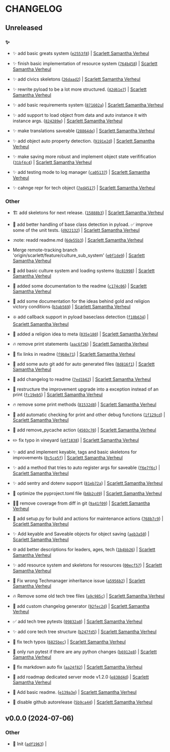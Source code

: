 # CHANGELOG

## Unreleased

### :sparkles:

* :sparkles: add basic greats system ([`e2553f8`](https://github.com/ScarlettSamantha/OpenCiv/commit/e2553f878e27e6d7a10f9d17eb4510161525afa5)) | [Scarlett Samantha Verheul](https://github.com/scarlett.verheul)

* :sparkles: finish basic implementation of resource system ([`764b458`](https://github.com/ScarlettSamantha/OpenCiv/commit/764b4583296c153c1746a8814c8114a4d5c94e13)) | [Scarlett Samantha Verheul](https://github.com/scarlett.verheul)

* :sparkles: add civics skeletons ([`26daad2`](https://github.com/ScarlettSamantha/OpenCiv/commit/26daad2d19e19407fcca74dbde37dd3a1e821519)) | [Scarlett Samantha Verheul](https://github.com/scarlett.verheul)

* :sparkles: rewrite pyload to be a lot more structured. ([`42d61e7`](https://github.com/ScarlettSamantha/OpenCiv/commit/42d61e78026c594381245575bed06f8da48b8d89)) | [Scarlett Samantha Verheul](https://github.com/scarlett.verheul)

* :sparkles: add basic requirements system ([`871602a`](https://github.com/ScarlettSamantha/OpenCiv/commit/871602ad7500b063dbb67412351e75a50d788662)) | [Scarlett Samantha Verheul](https://github.com/scarlett.verheul)

* :sparkles: add support to load object from data and auto instance it with instance args. ([`824289e`](https://github.com/ScarlettSamantha/OpenCiv/commit/824289e5b8a5fddbc1e8939dcb16d84441731e04)) | [Scarlett Samantha Verheul](https://github.com/scarlett.verheul)

* :sparkles: make translations saveable ([`28864de`](https://github.com/ScarlettSamantha/OpenCiv/commit/28864de13a3bd514ff78e44cdba9b60d2a3ba4a3)) | [Scarlett Samantha Verheul](https://github.com/scarlett.verheul)

* :sparkles: add object auto property detection. ([`9191e2d`](https://github.com/ScarlettSamantha/OpenCiv/commit/9191e2d55129df6988d21b65ebf59878b0a617b2)) | [Scarlett Samantha Verheul](https://github.com/scarlett.verheul)

* :sparkles: make saving more robust and implement object state verifification ([`31bf4c4`](https://github.com/ScarlettSamantha/OpenCiv/commit/31bf4c418f35288140b4e50a8357048406005407)) | [Scarlett Samantha Verheul](https://github.com/scarlett.verheul)

* :sparkles: add testing mode to log manager ([`ca05137`](https://github.com/ScarlettSamantha/OpenCiv/commit/ca05137511216017fdf124ba3f631803058af9a6)) | [Scarlett Samantha Verheul](https://github.com/scarlett.verheul)

* :sparkles: cahnge repr for tech object ([`7ed4517`](https://github.com/ScarlettSamantha/OpenCiv/commit/7ed45173e1437c1865d1620ab38cb4e587651ad7)) | [Scarlett Samantha Verheul](https://github.com/scarlett.verheul)

### Other

* :building_construction: add skeletons for next release. ([`15888b3`](https://github.com/ScarlettSamantha/OpenCiv/commit/15888b38f3d9fb3f691605600c51b321a4afff57)) | [Scarlett Samantha Verheul](https://github.com/scarlett.verheul)

* :memo: add better handling of base class detection in pyload.
:white_check_mark: improve some of the unit tests. ([`d922132`](https://github.com/ScarlettSamantha/OpenCiv/commit/d92213279eaae17d9e195fab432189d89e9d73ee)) | [Scarlett Samantha Verheul](https://github.com/scarlett.verheul)

* :note: readd readme.md ([`6de55b3`](https://github.com/ScarlettSamantha/OpenCiv/commit/6de55b3b8d8b17a876e1cc5e1defa7cd1185cb62)) | [Scarlett Samantha Verheul](https://github.com/scarlett.verheul)

* Merge remote-tracking branch &#39;origin/scarlett/feature/culture_sub_system&#39; ([`e0f1de9`](https://github.com/ScarlettSamantha/OpenCiv/commit/e0f1de9abd8bc61932c1159019db7e7d9f50f59d)) | [Scarlett Samantha Verheul](https://github.com/scarlett.verheul)

* :construction: add basic culture system and loading systems ([`0c81998`](https://github.com/ScarlettSamantha/OpenCiv/commit/0c819982d941208352fdbaa303fe49bd157d5127)) | [Scarlett Samantha Verheul](https://github.com/scarlett.verheul)

* :memo: added some documentation to the readme ([`c174c06`](https://github.com/ScarlettSamantha/OpenCiv/commit/c174c067d65de869c345446bca7f5c7c080fe5ed)) | [Scarlett Samantha Verheul](https://github.com/scarlett.verheul)

* :memo: add some documentation for the ideas behind gold and religion victory conditions ([`b3ab569`](https://github.com/ScarlettSamantha/OpenCiv/commit/b3ab56949eef0e1f6f6ca93c1226926fae15bef5)) | [Scarlett Samantha Verheul](https://github.com/scarlett.verheul)

* :sparkle: add callback support in pyload baseclass detection ([`f10b634`](https://github.com/ScarlettSamantha/OpenCiv/commit/f10b634d22b95528169177088b006d2ffb70f8f9)) | [Scarlett Samantha Verheul](https://github.com/scarlett.verheul)

* :memo: added a religion idea to meta ([`035e180`](https://github.com/ScarlettSamantha/OpenCiv/commit/035e1805731cec11b17c67f26d557e759f231c4a)) | [Scarlett Samantha Verheul](https://github.com/scarlett.verheul)

* :fire: remove print statements ([`aac6f36`](https://github.com/ScarlettSamantha/OpenCiv/commit/aac6f36e9b4dd38b148c2153f554eadae83a6ad5)) | [Scarlett Samantha Verheul](https://github.com/scarlett.verheul)

* :memo: fix links in readme ([`f9b8e71`](https://github.com/ScarlettSamantha/OpenCiv/commit/f9b8e71280fa782d5447c84fb24b3e7bc582cf6e)) | [Scarlett Samantha Verheul](https://github.com/scarlett.verheul)

* :green_heart: add some auto git add for auto generated files ([`0d816f1`](https://github.com/ScarlettSamantha/OpenCiv/commit/0d816f1137a59c16a127c38ae4eb22277521eaf1)) | [Scarlett Samantha Verheul](https://github.com/scarlett.verheul)

* :memo: add changelog to readme ([`7ed1b62`](https://github.com/ScarlettSamantha/OpenCiv/commit/7ed1b622b25e2fd1ad69f764b660e9d0420500d8)) | [Scarlett Samantha Verheul](https://github.com/scarlett.verheul)

* :art: restructure the improvement upgrade into a exception instead of an print ([`fc19eb5`](https://github.com/ScarlettSamantha/OpenCiv/commit/fc19eb5d6270a2c6c72ca104e941e126773e7148)) | [Scarlett Samantha Verheul](https://github.com/scarlett.verheul)

* :fire: remove some print methods ([`81532d8`](https://github.com/ScarlettSamantha/OpenCiv/commit/81532d8805c76915fcc45a969c44b31552564b06)) | [Scarlett Samantha Verheul](https://github.com/scarlett.verheul)

* :green_heart: add automatic checking for print and other debug functions ([`1f129cd`](https://github.com/ScarlettSamantha/OpenCiv/commit/1f129cd293ee0020600b8aa12793ff2fc048fd31)) | [Scarlett Samantha Verheul](https://github.com/scarlett.verheul)

* 👷 add remove_pycache action ([`4503c70`](https://github.com/ScarlettSamantha/OpenCiv/commit/4503c7053e0c943676321ad072836702aaa2b2f3)) | [Scarlett Samantha Verheul](https://github.com/scarlett.verheul)

* ✏️ fix typo in vineyard ([`e9f1838`](https://github.com/ScarlettSamantha/OpenCiv/commit/e9f18387c18f1f5f6d4bec2c6aa7fd1965e64b15)) | [Scarlett Samantha Verheul](https://github.com/scarlett.verheul)

* ✨ add and implement keyable, tags and basic skeletons for improvements ([`0c5ce5f`](https://github.com/ScarlettSamantha/OpenCiv/commit/0c5ce5f546639b357bd1f581823df122e9f94379)) | [Scarlett Samantha Verheul](https://github.com/scarlett.verheul)

* ✨ add a method that tries to auto register args for saveable ([`f6e7f6c`](https://github.com/ScarlettSamantha/OpenCiv/commit/f6e7f6c4554842a2e5d124cd019ad048975bddb8)) | [Scarlett Samantha Verheul](https://github.com/scarlett.verheul)

* ✨ add sentry and dotenv support ([`81eb72a`](https://github.com/ScarlettSamantha/OpenCiv/commit/81eb72a4bac177fdb7581a4526f3e74e9a105654)) | [Scarlett Samantha Verheul](https://github.com/scarlett.verheul)

* 👷 optimize the pyproject.toml file ([`b6b2cd9`](https://github.com/ScarlettSamantha/OpenCiv/commit/b6b2cd93204c0f75467b97d0099fb0e4e3dc50bb)) | [Scarlett Samantha Verheul](https://github.com/scarlett.verheul)

* 🧑‍💻 remove coverage from diff in git ([`9a41f09`](https://github.com/ScarlettSamantha/OpenCiv/commit/9a41f0936d5e0b2e71e15848964870d0aa3ec9c3)) | [Scarlett Samantha Verheul](https://github.com/scarlett.verheul)

* 👷 add setup.py for build and actions for maintenance actions ([`768b7c9`](https://github.com/ScarlettSamantha/OpenCiv/commit/768b7c9beec490743d5c1496387a90a108c515cd)) | [Scarlett Samantha Verheul](https://github.com/scarlett.verheul)

* ✨ Add keyable and Saveable objects for object saving ([`aeb3a50`](https://github.com/ScarlettSamantha/OpenCiv/commit/aeb3a50976fb61027886306407bccc938fd6bc48)) | [Scarlett Samantha Verheul](https://github.com/scarlett.verheul)

* 🌐 add better descriptions for leaders, ages, tech ([`1b4bb26`](https://github.com/ScarlettSamantha/OpenCiv/commit/1b4bb261068cb782c76924c101e28070173ffe3c)) | [Scarlett Samantha Verheul](https://github.com/scarlett.verheul)

* ✨ add resource system and skeletons for resources ([`00ecf57`](https://github.com/ScarlettSamantha/OpenCiv/commit/00ecf5710154ca577a3fcb367a3f8f08ece259a6)) | [Scarlett Samantha Verheul](https://github.com/scarlett.verheul)

* 🐛 Fix wrong Techmanager inheritance issue ([`a5956b2`](https://github.com/ScarlettSamantha/OpenCiv/commit/a5956b2f54074fefbd8be0ddc152e5592a2b4fc6)) | [Scarlett Samantha Verheul](https://github.com/scarlett.verheul)

* 🔥 Remove some old tech tree files ([`a9c985c`](https://github.com/ScarlettSamantha/OpenCiv/commit/a9c985c5912d9edcf61b17aac33053ce1d48e8c9)) | [Scarlett Samantha Verheul](https://github.com/scarlett.verheul)

* 📝 add custom changelog generator ([`92fec2d`](https://github.com/ScarlettSamantha/OpenCiv/commit/92fec2dacea6b92c7a147b04087cb165b60d2b5a)) | [Scarlett Samantha Verheul](https://github.com/scarlett.verheul)

* ✅ add tech tree pytests ([`09832a0`](https://github.com/ScarlettSamantha/OpenCiv/commit/09832a0d0fca1cf7caa66909e92e48318d0d5c4e)) | [Scarlett Samantha Verheul](https://github.com/scarlett.verheul)

* ✨ add core tech tree structure ([`b247fd5`](https://github.com/ScarlettSamantha/OpenCiv/commit/b247fd59099256269e11537d3dec70882775f17c)) | [Scarlett Samantha Verheul](https://github.com/scarlett.verheul)

* :snake: fix tech typos ([`6825bec`](https://github.com/ScarlettSamantha/OpenCiv/commit/6825becf2487c398e7d5d76974f43dfbed1253b3)) | [Scarlett Samantha Verheul](https://github.com/scarlett.verheul)

* :construction_worker: only run pytest if there are any python changes ([`b6912e8`](https://github.com/ScarlettSamantha/OpenCiv/commit/b6912e8956a72e789caf1dcbe68915c2cfa805b7)) | [Scarlett Samantha Verheul](https://github.com/scarlett.verheul)

* :memo: fix markdown auto fix ([`aa24f82`](https://github.com/ScarlettSamantha/OpenCiv/commit/aa24f82eae4bd7301cc75cef92ae20358e88b803)) | [Scarlett Samantha Verheul](https://github.com/scarlett.verheul)

* :memo: add roadmap dedicated server mode v1.2.0 ([`e830d4d`](https://github.com/ScarlettSamantha/OpenCiv/commit/e830d4db3f934df466b532fcac249a45b6af6c9d)) | [Scarlett Samantha Verheul](https://github.com/scarlett.verheul)

* :memo: Add basic readme. ([`e139a3e`](https://github.com/ScarlettSamantha/OpenCiv/commit/e139a3e0bca2e717d65960831b6a566735f4bc07)) | [Scarlett Samantha Verheul](https://github.com/scarlett.verheul)

* :construction_worker: disable github autorelease ([`5b9ca44`](https://github.com/ScarlettSamantha/OpenCiv/commit/5b9ca44d5c682adf2a1a9dca2a6b44de875d71b0)) | [Scarlett Samantha Verheul](https://github.com/scarlett.verheul)

## v0.0.0 (2024-07-06)

### Other

* :tada: Init ([`adf1963`](https://github.com/ScarlettSamantha/OpenCiv/commit/adf1963e0e4d1fec999ec9dbfc5c841baa6ad91e)) | [](https://github.com/scarlett.verheul)
